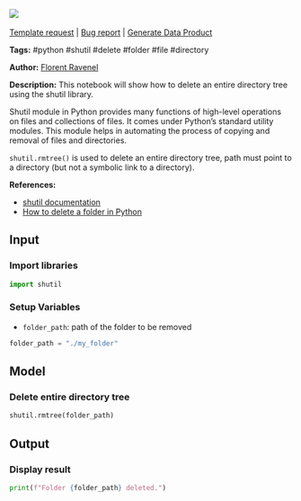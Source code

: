 <a href="https://app.naas.ai/user-redirect/naas/downloader?url=https://raw.githubusercontent.com/jupyter-naas/awesome-notebooks/master/Python/Python_Delete_entire_directory_tree.ipynb" target="_parent"><img src="https://naasai-public.s3.eu-west-3.amazonaws.com/Open_in_Naas_Lab.svg"/></a><br><br><a href="https://github.com/jupyter-naas/awesome-notebooks/issues/new?assignees=&labels=&template=template-request.md&title=Tool+-+Action+of+the+notebook+">Template request</a> | <a href="https://github.com/jupyter-naas/awesome-notebooks/issues/new?assignees=&labels=bug&template=bug_report.md&title=Python+-+Delete+entire+directory+tree:+Error+short+description">Bug report</a> | <a href="https://app.naas.ai/user-redirect/naas/downloader?url=https://raw.githubusercontent.com/jupyter-naas/awesome-notebooks/master/Naas/Naas_Start_data_product.ipynb" target="_parent">Generate Data Product</a>

**Tags:** #python #shutil #delete #folder #file #directory

**Author:** [Florent Ravenel](https://www.linkedin.com/in/florent-ravenel)

**Description:** This notebook will show how to delete an entire directory tree using the shutil library. 

Shutil module in Python provides many functions of high-level operations on files and collections of files. It comes under Python’s standard utility modules. This module helps in automating the process of copying and removal of files and directories. 

`shutil.rmtree()` is used to delete an entire directory tree, path must point to a directory (but not a symbolic link to a directory).

**References:**
- [shutil documentation](https://docs.python.org/3/library/shutil.html)
- [How to delete a folder in Python](https://www.geeksforgeeks.org/how-to-delete-a-folder-in-python/)

## Input

### Import libraries


```python
import shutil
```

### Setup Variables
- `folder_path`: path of the folder to be removed


```python
folder_path = "./my_folder"
```

## Model

### Delete entire directory tree


```python
shutil.rmtree(folder_path)
```

## Output

### Display result


```python
print(f"Folder {folder_path} deleted.")
```

 
